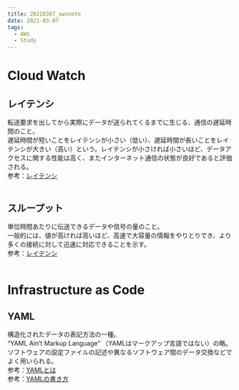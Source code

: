 ```yaml
---
title: 20210307_awsnote
date: 2021-03-07
tags:
  - AWS
  - Study
---
```

# Cloud Watch
## レイテンシ  
転送要求を出してから実際にデータが送られてくるまでに生じる、通信の遅延時間のこと。  
遅延時間が短いことをレイテンシが小さい（低い）、遅延時間が長いことをレイテンシが大きい（高い）という。レイテンシが小さければ小さいほど、データアクセスに関する性能は高く、またインターネット通信の状態が良好であると評価される。  
参考：[レイテンシ](https://blogs.manageengine.jp/itom_what_is_latency/)  
<br>

## スループット  
単位時間あたりに伝送できるデータや信号の量のこと。  
一般的には、値が高ければ高いほど、高速で大容量の情報をやりとりでき、より多くの接続に対して迅速に対応できることを示す。  
参考：[レイテンシ](https://blogs.manageengine.jp/itom_what_is_latency/)  
<br>

# Infrastructure as Code
## YAML  
構造化されたデータの表記方法の一種。  
“YAML Ain’t Markup Language” （YAMLはマークアップ言語ではない）の略。  
ソフトウェアの設定ファイルの記述や異なるソフトウェア間のデータ交換などでよく用いられる。  
参考：[YAMLとは](https://e-words.jp/w/YAML.html)  
参考：[YAMLの書き方](https://bacchi.me/yaml/firststep/)  
<br>
